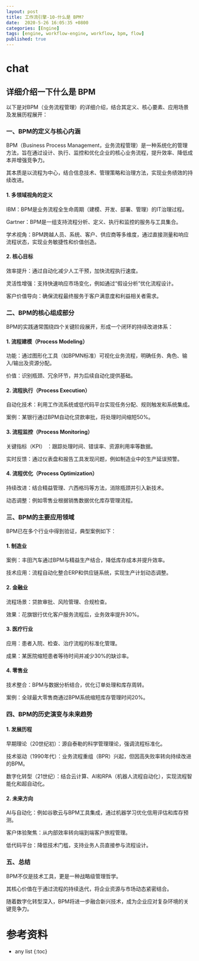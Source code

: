 ```yaml
---
layout: post
title: 工作流引擎-10-什么是 BPM?
date:  2020-5-26 16:05:35 +0800
categories: [Engine]
tags: [engine, workflow-engine, workflow, bpm, flow]
published: true
---
```



# chat

## 详细介绍一下什么是 BPM 

以下是对BPM（业务流程管理）的详细介绍，结合其定义、核心要素、应用场景及发展历程展开：

### 一、BPM的定义与核心内涵

BPM（Business Process Management，业务流程管理）是一种系统化的管理方法，旨在通过设计、执行、监控和优化企业的核心业务流程，提升效率、降低成本并增强竞争力。

其本质是以流程为中心，结合信息技术、管理策略和治理方法，实现业务绩效的持续改进。

#### 1. 多领域视角的定义

IBM：BPM是业务流程全生命周期（建模、开发、部署、管理）的IT治理过程。

Gartner：BPM是一组支持流程分析、定义、执行和监控的服务与工具集合。

学术视角：BPM跨越人员、系统、客户、供应商等多维度，通过直接测量和响应流程状态，实现业务敏捷性和价值创造。

#### 2. 核心目标

效率提升：通过自动化减少人工干预，加快流程执行速度。

灵活性增强：支持快速响应市场变化，例如通过“假设分析”优化流程设计。

客户价值导向：确保流程最终服务于客户满意度和利益相关者需求。


### 二、BPM的核心组成部分

BPM的实践通常围绕四个关键阶段展开，形成一个闭环的持续改进体系：

#### 1. 流程建模（Process Modeling）

功能：通过图形化工具（如BPMN标准）可视化业务流程，明确任务、角色、输入/输出及资源分配。

价值：识别瓶颈、冗余环节，并为后续自动化提供基础。

#### 2. 流程执行（Process Execution）

自动化技术：利用工作流系统或低代码平台实现任务分配、规则触发和系统集成。

案例：某银行通过BPM自动化贷款审批，将处理时间缩短50%。

#### 3. 流程监控（Process Monitoring）

关键指标（KPI） ：跟踪处理时间、错误率、资源利用率等数据。

实时反馈：通过仪表盘和报告工具发现问题，例如制造业中的生产延误预警。

#### 4. 流程优化（Process Optimization）

持续改进：结合精益管理、六西格玛等方法，消除瓶颈并引入新技术。

动态调整：例如零售业根据销售数据优化库存管理流程。

### 三、BPM的主要应用领域

BPM已在多个行业中得到验证，典型案例如下：

#### 1. 制造业

案例：丰田汽车通过BPM与精益生产结合，降低库存成本并提升效率。

技术应用：流程自动化整合ERP和供应链系统，实现生产计划动态调整。

#### 2. 金融业

流程场景：贷款审批、风险管理、合规检查。

效果：花旗银行优化客户服务流程后，业务效率提升30%。

#### 3. 医疗行业

应用：患者入院、检查、治疗流程的标准化管理。

成果：某医院缩短患者等待时间并减少30%的缺诊率。

#### 4. 零售业

技术整合：BPM与数据分析结合，优化订单处理和库存周转。

案例：全球最大零售商通过BPM系统缩短库存管理时间20%。

### 四、BPM的历史演变与未来趋势

#### 1. 发展历程

早期理论（20世纪初）：源自泰勒的科学管理理论，强调流程标准化。

技术驱动（1990年代）：业务流程重组（BPR）兴起，但因高失败率转向持续改进的BPM。

数字化转型（21世纪）：结合云计算、AI和RPA（机器人流程自动化），实现流程智能化和超自动化。

#### 2. 未来方向

AI与自动化：例如谷歌云与BPM工具集成，通过机器学习优化信用评估和库存预测。

客户体验聚焦：从内部效率转向端到端客户旅程管理。

低代码平台：降低技术门槛，支持业务人员直接参与流程设计。

### 五、总结

BPM不仅是技术工具，更是一种战略级管理哲学。

其核心价值在于通过流程的持续迭代，将企业资源与市场动态紧密结合。

随着数字化转型深入，BPM将进一步融合新兴技术，成为企业应对复杂环境的关键竞争力。

# 参考资料

* any list
{:toc}